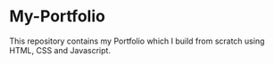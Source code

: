 # My-Portfolio
This repository contains my Portfolio which I build from scratch using HTML, CSS and Javascript.
